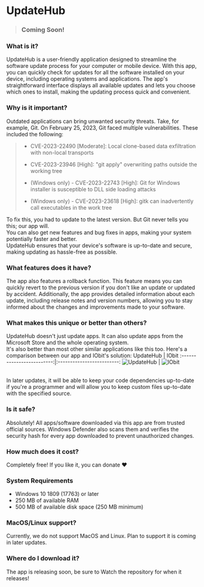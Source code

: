 # UpdateHub

> ### Coming Soon!

### What is it?

UpdateHub is a user-friendly application designed to streamline the software update process for your computer or mobile device. With this app, you can quickly check for updates for all the software installed on your device, including operating systems and applications. The app's straightforward interface displays all available updates and lets you choose which ones to install, making the updating process quick and convenient.

### Why is it important?

Outdated applications can bring unwanted security threats. Take, for example, Git. On February 25, 2023, Git faced multiple vulnerabilities. These included the following:

> - CVE-2023-22490 [Moderate]: Local clone-based data exfiltration with non-local transports
> - CVE-2023-23946 [High]: "git apply" overwriting paths outside the working tree
> 
> - (Windows only) - CVE-2023-22743 [High]: Git for Windows installer is susceptible to DLL side loading attacks
> - (Windows only) - CVE-2023-23618 [High]: gitk can inadvertently call executables in the work tree

To fix this, you had to update to the latest version. But Git never tells you this; our app will.
\
You can also get new features and bug fixes in apps, making your system potentially faster and better.
\
UpdateHub ensures that your device's software is up-to-date and secure, making updating as hassle-free as possible.

### What features does it have?

The app also features a rollback function. This feature means you can quickly revert to the previous version if you don't like an update or updated by accident.
Additionally, the app provides detailed information about each update, including release notes and version numbers, allowing you to stay informed about the changes and improvements made to your software.

### What makes this unique or better than others?
UpdateHub doesn't just update apps. It can also update apps from the Microsoft Store and the whole operating system.
\
It's also better than most other similar applications like this too. Here's a comparison between our app and IObit's solution:
UpdateHub             |  IObit
:-------------------------:|:-------------------------:
![UpdateHub](https://raw.githubusercontent.com/KK-Designs/UpdateHub/main/images/UpdateHub.png)  |  ![IObit](https://raw.githubusercontent.com/KK-Designs/UpdateHub/main/images/IObit.png)

\
In later updates, it will be able to keep your code dependencies up-to-date if you're a programmer and will allow you to keep custom files up-to-date with the specified source.

### Is it safe?
Absolutely! All apps/software downloaded via this app are from trusted official sources. Windows Defender also scans them and verifies the security hash for every app downloaded to prevent unauthorized changes.

### How much does it cost?
Completely free! If you like it, you can donate ❤️

### System Requirements
- Windows 10 1809 (17763) or later
- 250 MB of available RAM
- 500 MB of available disk space (250 MB minimum)

### MacOS/Linux support?

Currently, we do not support MacOS and Linux. Plan to support it is coming in later updates.

### Where do I download it?
The app is releasing soon, be sure to Watch the repository for when it releases!

<!--
UpdateHub is a user-friendly application designed to streamline the software update process for your computer or mobile device. With this app, you can quickly check for updates for all the software installed on your device, including operating systems and applications. The app's straightforward interface displays all available updates and lets you choose which ones to install, making the updating process quick and convenient.

The app also features a rollback function. This feature means you can quickly revert to the previous version if you don't like an update or updated by accident.

Additionally, the app provides detailed information about each update, including release notes and version numbers, allowing you to stay informed about the changes and improvements made to your software.

UpdateHub ensures that your device's software is up-to-date and secure, making updating as hassle-free as possible.
-->
